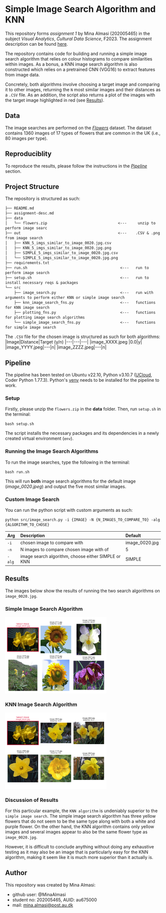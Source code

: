 # Simple Image Search Algorithm and KNN

This repository forms *assignment 1* by Mina Almasi (202005465) in the subject *Visual Analytics*, *Cultural Data Science*, F2023. The assignment description can be found [here](https://github.com/MinaAlmasi/assignment1-simple-image-search/blob/master/assignment-desc.md).

The repository contains code for building and running a simple image search algorithm that relies on colour histograms to compare similarities within images. As a bonus, a KNN image search algorithm is also constructed which relies on a pretrained CNN (VGG16) to extract features from image data. 

Concretely, both algorithms involve choosing a target image and comparing it to other images, returning the ```N``` most similar images and their distances as a ```.CSV``` file. As an addition, the script also returns a plot of the images with the target image highlighted in red (see [Results](https://github.com/MinaAlmasi/assignment1-simple-image-search/tree/master#results)).

## Data 
The image searches are performed on the [*Flowers*](https://www.robots.ox.ac.uk/~vgg/data/flowers/17/) dataset. The dataset contains 1360 images of 17 types of flowers that are common in the UK (i.e., 80 images per type).

## Reproduciblity
To reproduce the results, please follow the instructions in the [*Pipeline*](https://github.com/MinaAlmasi/assignment1-simple-image-search/tree/master#pipeline) section. 

## Project Structure 
The repository is structured as such:
```
├── README.md
├── assignment-desc.md
├── data
│   └── flowers.zip                                <---     unzip to perform image searc
├── out                                            <---    .CSV & .png from image search
│   ├── KNN_5_imgs_similar_to_image_0020.jpg.csv 
│   ├── KNN_5_imgs_similar_to_image_0020.jpg.png
│   ├── SIMPLE_5_imgs_similar_to_image_0020.jpg.csv
│   └── SIMPLE_5_imgs_similar_to_image_0020.jpg.png
├── requirements.txt
├── run.sh                                          <---   run to perform image search 
├── setup.sh                                        <---   run to install necessary reqs & packages
└── src
    ├── image_search.py                             <---   run with arguments to perform either KNN or simple image search
    ├── knn_image_search_fns.py                     <---   functions for KNN image search
    ├── plotting_fns.py                             <---   functions for plotting image search algorithms
    └── simple_image_search_fns.py                  <---   functions for simple image search
```

The ```.CSV``` file for the chosen image is structured as such for both algorithms:
|Image|Distance|Target (y/n)
|---|---|---|
|image_XXXX.jpeg |0.0|y|
|image_YYYY.jpeg|---|n|
|image_ZZZZ.jpeg|---|n|

## Pipeline
The pipeline has been tested on Ubuntu v22.10, Python v3.10.7 ([UCloud](https://cloud.sdu.dk/), Coder Python 1.77.3). 
Python's [venv](https://docs.python.org/3/library/venv.html) needs to be installed for the pipeline to work.

### Setup
Firstly, please unzip the ```flowers.zip``` in the **data** folder. Then, run ```setup.sh``` in the terminal:
```
bash setup.sh
```
The script installs the necessary packages and its dependencies in a newly created virtual environment (```env```). 

### Running the Image Search Algorithms
To run the image searches, type the following in the terminal:
```
bash run.sh
```

This will run **both** image search algorithms for the default image (*image_0020.jpeg*) and output the five most similar images.

### Custom Image Search
You can run the python script with custom arguments as such:
```
python src/image_search.py -i {IMAGE} -N {N_IMAGES_TO_COMPARE_TO} -alg {ALGORITHM_TO_CHOSE}
```

| Arg        | Description                                         | Default         |
| :---       |:---                                                 |:---             |
| ```-i```   | chosen image to compare with                        | image_0020.jpg |
| ```-n```   | N images to compare chosen image with of            | 5               |
| ```-alg``` | image search algorithm, choose either SIMPLE or KNN | SIMPLE          |

## Results 
The images below show the results of running the two search algorithms on ```image_0020.jpg```.

### Simple Image Search Algorithm 
<p align="left">
  <img width=65% height=65% src="https://github.com/MinaAlmasi/assignment1-simple-image-search/blob/master/out/SIMPLE_5_imgs_similar_to_image_0020.jpg.png">
</p>

### KNN Image Search Algorithm
<p align="left">
  <img width=65% height=65% src="https://github.com/MinaAlmasi/assignment1-simple-image-search/blob/master/out/KNN_5_imgs_similar_to_image_0020.jpg.png">
</p>

### Discussion of Results
For this particular example, the ```KNN algorithm``` is undeniably superior to the ```simple image search```. The simple image search algorithm has three yellow flowers that do not seem to be the same type along with both a white and purple flower. On the other hand, the KNN algorithm contains only yellow images and several images appear to also be the same flower type as ```image_0020.jpg```. 

However, it is difficult to conclude anything without doing any exhaustive testing as it may also be an image that is particularly easy for the KNN algorithm, making it seem like it is much more superior than it actually is. 

## Author 
This repository was created by Mina Almasi:
- github user: @MinaAlmasi
- student no: 202005465, AUID: au675000
- mail: mina.almasi@post.au.dk 